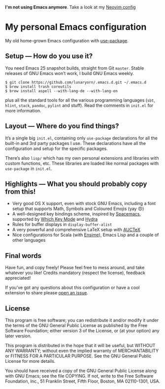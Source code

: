 **I'm not using Emacs anymore**. Take a look at my 
[Neovim config](https://github.com/lunaryorn/dotfiles/blob/master/nvim/.config/nvim/init.vim)

# My personal Emacs configuration #

My old home-grown Emacs configuration with
[use-package](https://github.com/jwiegley/use-package).

## Setup — How do you use it? ##

You need Emacs 25 snapshot builds, straight from Git `master`.  Stable
releases of GNU Emacs won’t work, I build GNU Emacs weekly.

```console
$ git clone https://github.com/lunaryorn/.emacs.d.git ~/.emacs.d
$ brew install trash coreutils
$ brew install aspell --with-lang-de --with-lang-en
```

plus all the standard tools for all the various programming languages (`sbt`,
`hlint`, `stack`, `pandoc`, `pylint` and stuff).  Read the comments in `init.el`
for more information.

## Layout — Where do you find things? ##

It’s a single big `init.el`, containing only `use-package` declarations for all
the built-in and 3rd party packages I use.  These declarations have all the
configuration and setup for the specific packages.

There’s also `lisp/` which has my own personal extensions and libraries with
custom functions, etc.  These libraries are loaded like normal packages with
`use-package` in `init.el`.

## Highlights — What you should probably copy from this! ##

- Very good OS X support, even with stock GNU Emacs, including a font setup that
  supports Math, Symbols and Coloured Emojis (yay 😍)
- A well-designed key bindings scheme, inspired by [Spacemacs][], supported by
  [Which Key Mode][] and [Hydra][]
- Rules for buffer displays in `display-buffer-alist`
- A very powerful and comprehensive LaTeX setup with [AUCTeX][]
- Nice configurations for Scala (with [Ensime][]), Emacs Lisp and a couple of
  other languages

[Spacemacs]: http://spacemacs.org
[Which Key Mode]: https://github.com/justbur/emacs-which-key
[Hydra]: https://github.com/abo-abo/hydra
[AUCTeX]: https://www.gnu.org/software/auctex/
[Ensime]: http://ensime.github.io

## Final words ##

Have fun, and copy freely!  Please feel free to mess around, and take whatever
you like!  Credits mandatory (respect the license), feedback appreciated!

If you’ve got any questions about this configuration or have a cool extension to
share please [open an issue](https://github.com/lunaryorn/.emacs.d/issues/new).

## License ##

This program is free software; you can redistribute it and/or modify it under
the terms of the GNU General Public License as published by the Free Software
Foundation; either version 3 of the License, or (at your option) any later
version.

This program is distributed in the hope that it will be useful, but WITHOUT ANY
WARRANTY; without even the implied warranty of MERCHANTABILITY or FITNESS FOR A
PARTICULAR PURPOSE.  See the GNU General Public License for more details.

You should have received a copy of the GNU General Public License along with GNU
Emacs; see the file COPYING.  If not, write to the Free Software Foundation,
Inc., 51 Franklin Street, Fifth Floor, Boston, MA 02110-1301, USA.
